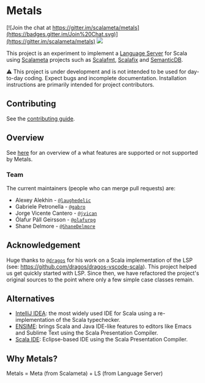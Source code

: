 # Metals

[![Join the chat at https://gitter.im/scalameta/metals](https://badges.gitter.im/Join%20Chat.svg)](https://gitter.im/scalameta/metals)
[![](https://travis-ci.org/scalameta/metals.svg?branch=master)](https://travis-ci.org/scalameta/metals)

This project is an experiment to implement a
[Language Server](https://github.com/Microsoft/language-server-protocol) for
Scala using [Scalameta](http://scalameta.org/) projects such as
[Scalafmt](http://scalameta.org/scalafmt/),
[Scalafix](https://scalacenter.github.io/scalafix/) and
[SemanticDB](https://github.com/scalameta/scalameta/blob/master/semanticdb/semanticdb3/semanticdb3.md).

:warning: This project is under development and is not intended to be used for
day-to-day coding. Expect bugs and incomplete documentation. Installation
instructions are primarily intended for project contributors.

## Contributing

See the [contributing guide](https://scalameta.org/metals/docs/getting-started-contributors.html).

## Overview

See [here](https://scalameta.org/metals/docs/overview.html) for an overview of a what features are supported or
not supported by Metals.

### Team

The current maintainers (people who can merge pull requests) are:

* Alexey Alekhin - [`@laughedelic`](https://github.com/laughedelic)
* Gabriele Petronella - [`@gabro`](https://github.com/gabro)
* Jorge Vicente Cantero - [`@jvican`](https://github.com/jvican)
* Ólafur Páll Geirsson - [`@olafurpg`](https://github.com/olafurpg)
* Shane Delmore - [`@ShaneDelmore`](https://github.com/ShaneDelmore)

## Acknowledgement

Huge thanks to [`@dragos`](https://github.com/dragos) for his work on a Scala
implementation of the LSP (see: https://github.com/dragos/dragos-vscode-scala).
This project helped us get quickly started with LSP. Since then, we have
refactored the project's original sources to the point where only a few simple
case classes remain.

## Alternatives

* [IntelliJ IDEA](https://www.jetbrains.com/help/idea/discover-intellij-idea-for-scala.html):
  the most widely used IDE for Scala using a re-implementation of the Scala
  typechecker.
* [ENSIME](http://ensime.org): brings Scala and Java IDE-like features to
  editors like Emacs and Sublime Text using the Scala Presentation Compiler.
* [Scala IDE](http://scala-ide.org/): Eclipse-based IDE using the Scala
  Presentation Compiler.

## Why Metals?

Metals = Meta (from Scalameta) + LS (from Language Server)
